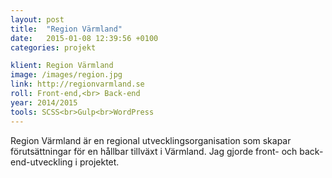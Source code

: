 ```yaml
---
layout: post
title:  "Region Värmland"
date:   2015-01-08 12:39:56 +0100
categories: projekt

klient: Region Värmland
image: /images/region.jpg
link: http://regionvarmland.se
roll: Front-end,<br> Back-end
year: 2014/2015
tools: SCSS<br>Gulp<br>WordPress
---
```


Region Värmland är en regional utvecklingsorganisation som skapar förutsättningar för en hållbar tillväxt i Värmland. Jag gjorde front- och back-end-utveckling i projektet.
